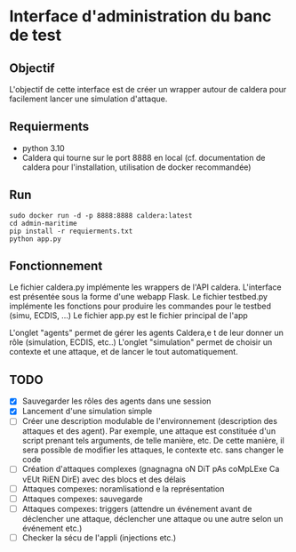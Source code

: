 # Interface d'administration du banc de test

## Objectif

L'objectif de cette interface est de créer un wrapper autour de caldera pour facilement lancer une simulation d'attaque.

## Requierments
- python 3.10
- Caldera qui tourne sur le port 8888 en local (cf. documentation de caldera pour l'installation, utilisation de docker recommandée)

## Run

```console
sudo docker run -d -p 8888:8888 caldera:latest
cd admin-maritime
pip install -r requierments.txt
python app.py
```

## Fonctionnement

Le fichier caldera.py implémente les wrappers de l'API caldera. L'interface est présentée sous la forme d'une webapp Flask.
Le fichier testbed.py implémente les fonctions pour produire les commandes pour le testbed (simu, ECDIS, ...)
Le fichier app.py est le fichier principal de l'app

L'onglet "agents" permet de gérer les agents Caldera,e t de leur donner un rôle (simulation, ECDIS, etc..)
L'onglet "simulation" permet de choisir un contexte et une attaque, et de lancer le tout automatiquement.

## TODO

- [x] Sauvegarder les rôles des agents dans une session
- [x] Lancement d'une simulation simple
- [ ] Créer une description modulable de l'environnement (description des attaques et des agent). Par exemple, une attaque est constituée d'un script prenant tels arguments, de telle manière, etc. De cette manière, il sera possible de modifier les attaques, le contexte etc. sans changer le code
- [ ] Création d'attaques complexes (gnagnagna oN DiT pAs coMpLExe Ca vEUt RiEN DirE) avec des blocs et des délais
- [ ] Attaques compexes: noramlisationd e la représentation 
- [ ] Attaques compexes: sauvegarde 
- [ ] Attaques compexes: triggers (attendre un événement avant de déclencher une attaque, déclencher une attaque ou une autre selon un événement etc.) 
- [ ] Checker la sécu de l'appli (injections etc.)